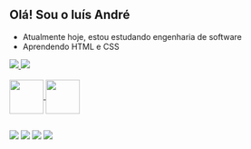 ## Olá! Sou o luís André

- Atualmente hoje, estou estudando engenharia de software
- Aprendendo HTML e CSS

<div>
  <a href="https://github.com//luisandre">
  <img heigth="180em" src="https://github-readme-stats.vercel.app/api?username=luisandre&show_icons=true&theme=gruvbox&include_all_commits=true&count_private=true"/>
  <img heigth="180em" src="https://github-readme-stats.vercel.app/api/top-langs/?username=luisandre&layout-compact&langs_count=16&theme=gruvbox"/>
</div>

<div style="display: inline_block"><br>
  <img align="center" width="60" heigth="50" src="https://cdn.jsdelivr.net/gh/devicons/devicon/icons/html5/html5-plain-wordmark.svg" />
  <img align="center" width="60" heigth="50" src="https://cdn.jsdelivr.net/gh/devicons/devicon/icons/css3/css3-plain-wordmark.svg" />
</div>

##

<div>
  <a href="https://www.instagram.com/_dedewxc/"><img src="https://img.shields.io/badge/Instagram-E4405F?style=for-the-badge&logo=instagram&logoColor=white" target="_blank"></a>
   <a href="https://www.facebook.com/luisandre.baldo"><img src="https://img.shields.io/badge/Facebook-1877F2?style=for-the-badge&logo=facebook&logoColor=white" target="_blank"></a>
    <a href="https://www.linkedin.com/in/luis-andre-furlan-baldo-566512271/"><img src="https://img.shields.io/badge/LinkedIn-0077B5?style=for-the-badge&logo=linkedin&logoColor=white" target="_blank"></a>
     <a href=""><img src="https://img.shields.io/badge/WhatsApp-25D366?style=for-the-badge&logo=whatsapp&logoColor=white" target="_blank"></a>
</div>
